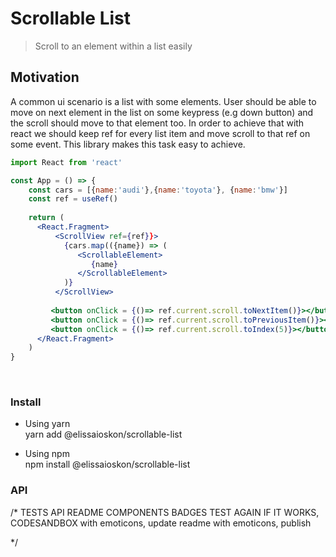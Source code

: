 # Scrollable List

<!---
[![CircleCI](https://img.shields.io/circleci/build/gh/elissaioskon/react-use-lifecycle-hooks/master)](https://circleci.com/gh/elissaioskon/lifecycle-hooks/tree/master)
[![Npm](https://img.shields.io/npm/v/react-use-lifecycle-hooks)](https://www.npmjs.com/package/react-use-lifecycle-hooks) 
[![Codecov](https://img.shields.io/codecov/c/github/elissaioskon/lifecycle-hooks)](https://codecov.io/gh/elissaioskon/lifecycle-hooks) 
[![Licence](https://img.shields.io/github/license/elissaioskon/lifecycle-hooks)](https://github.com/elissaioskon/lifecycle-hooks/blob/master/LICENSE)
-->

> Scroll to an element within a list easily

## Motivation

A common ui scenario is a list with some elements. User should be able to move on next element in the list
on some keypress (e.g down button) and the scroll should move to that element too. In order to achieve that with react
we should keep ref for every list item and move scroll to that ref on some event. This library makes this task 
easy to achieve. 

```jsx
import React from 'react'

const App = () => {
    const cars = [{name:'audi'},{name:'toyota'}, {name:'bmw'}]
    const ref = useRef()
    
    return (
      <React.Fragment>
          <ScrollView ref={ref}}>
            {cars.map(({name}) => (
               <ScrollableElement>
                  {name}
               </ScrollableElement>
            )}
          </ScrollView>
          
         <button onClick = {()=> ref.current.scroll.toNextItem()}></button>
         <button onClick = {()=> ref.current.scroll.toPreviousItem()}></button>
         <button onClick = {()=> ref.current.scroll.toIndex(5)}></button>
      </React.Fragment>
    )
}
```

<br>

### Install

- Using yarn   
    yarn add @elissaioskon/scrollable-list
 
- Using npm   
    npm install @elissaioskon/scrollable-list 
 

### API


/*
TESTS
API README COMPONENTS
BADGES
TEST AGAIN IF IT WORKS, CODESANDBOX with emoticons, update readme with emoticons, publish


*/
